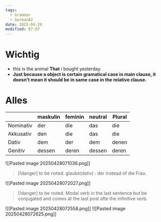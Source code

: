 ```yaml
---
tags:
  - Grammar
  - GermanA2
date: 2025-04-28
modified: 07:07
---
```

# Wichtig
- this is the animal **That** i bought yesterday.
- **Just because a object is certain gramatical case in main clause, it doesn't mean it should be in same case in the relative clause.**
# Alles
|           | maskulin | feminin | neutral | Plural |
| --------- | -------- | ------- | ------- | ------ |
| Nominativ | der      | die     | das     | die    |
| Akkusativ | den      | die     | das     | die    |
| Dativ     | dem      | der     | dem     | denen  |
| Genitiv   | dessen   | deren   | dessen  | deren  |
![[Pasted image 20250428071036.png]]

>[!danger] to be noted.
> glaube(dativ)  : der instead of die Frau.

![[Pasted image 20250428072027.png]]

>[!danger] to be noted.
> Modal verb in the last sentence but be conjugated and comes at the last post afte the infinitive verb.

![[Pasted image 20250428072558.png]]
![[Pasted image 20250428072625.png]]
